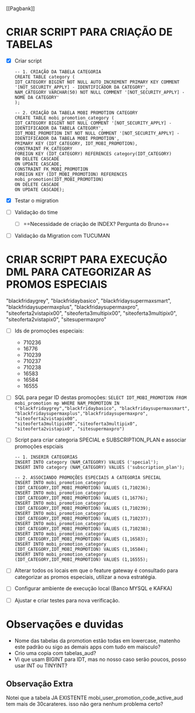 [[Pagbank]]
# CRIAR SCRIPT PARA CRIAÇÃO DE TABELAS

- [x] Criar script

	`-- 1. CRIAÇÃO DA TABELA CATEGORIA`  
	`CREATE TABLE category (`  
	    `IDT_CATEGORY BIGINT NOT NULL AUTO_INCREMENT PRIMARY KEY COMMENT '[NOT_SECURITY_APPLY] - IDENTIFICADOR DA CATEGORY',`  
	    `NAM_CATEGORY VARCHAR(50) NOT NULL COMMENT '[NOT_SECURITY_APPLY] - NOME DA CATEGORY'`  
	`);`  
	  
	`-- 2. CRIAÇÃO DA TABELA MOBI PROMOTION CATEGORY`  
	`CREATE TABLE mobi_promotion_category (`  
	    `IDT_CATEGORY BIGINT NOT NULL COMMENT '[NOT_SECURITY_APPLY] - IDENTIFICADOR DA TABELA CATEGORY',`  
	    `IDT_MOBI_PROMOTION INT NOT NULL COMMENT '[NOT_SECURITY_APPLY] - IDENTIFICADOR DA TABELA MOBI PROMOTION',`  
	    `PRIMARY KEY (IDT_CATEGORY, IDT_MOBI_PROMOTION),`  
	    `CONSTRAINT FK_CATEGORY`  
	        `FOREIGN KEY (IDT_CATEGORY) REFERENCES category(IDT_CATEGORY)`  
	        `ON DELETE CASCADE`  
	        `ON UPDATE CASCADE,`  
	    `CONSTRAINT FK_MOBI_PROMOTION`  
	        `FOREIGN KEY (IDT_MOBI_PROMOTION) REFERENCES mobi_promotion(IDT_MOBI_PROMOTION)`  
	        `ON DELETE CASCADE`  
	        `ON UPDATE CASCADE);`
- [x] Testar o migration
- [ ] Validação do time
	- [ ] ==Necessidade de criação de INDEX? Pergunta do Bruno==
- [ ] Validação da Migration com TUCUMAN

# CRIAR SCRIPT PARA EXECUÇÃO DML PARA CATEGORIZAR AS PROMOS ESPECIAIS

"blackfridaygrey", "blackfridaybasico", "blackfridaysupermaxsmart", "blackfridaysupermaxplus", "blackfridaysupermaxpro", "siteoferta2vistapix00", "siteoferta3multipix00", "siteoferta3multipix0", "siteoferta2vistapix0", "sitesupermaxpro"

- [ ] Ids de promoções especiais:
	- 710236
	- 16776
	- 710239
	- 710237
	- 710238
	- 16583
	- 16584
	- 16555

- [ ] SQL para pegar ID destas promoções:
	```SELECT IDT_MOBI_PROMOTION FROM mobi_promotion mp WHERE NAM_PROMOTION IN ("blackfridaygrey","blackfridaybasico", "blackfridaysupermaxsmart", "blackfridaysupermaxplus","blackfridaysupermaxpro", "siteoferta2vistapix00", "siteoferta3multipix00","siteoferta3multipix0", "siteoferta2vistapix0", "sitesupermaxpro")```

- [ ] Script para criar categoria SPECIAL e SUBSCRIPTION_PLAN e associar promoções espciais

	`-- 1. INSERIR CATEGORIAS`  
	`INSERT INTO category (NAM_CATEGORY) VALUES ('special');`  
	`INSERT INTO category (NAM_CATEGORY) VALUES ('subscription_plan');`  
	
	`-- 2. ASSOCIANDO PROMOÇÕES ESPECIAIS A CATEGORIA SPECIAL`  
	`INSERT INTO mobi_promotion_category (IDT_CATEGORY,IDT_MOBI_PROMOTION) VALUES (1,710236);`  
	`INSERT INTO mobi_promotion_category (IDT_CATEGORY,IDT_MOBI_PROMOTION) VALUES (1,16776);`  
	`INSERT INTO mobi_promotion_category (IDT_CATEGORY,IDT_MOBI_PROMOTION) VALUES (1,710239);`  
	`INSERT INTO mobi_promotion_category (IDT_CATEGORY,IDT_MOBI_PROMOTION) VALUES (1,710237);`  
	`INSERT INTO mobi_promotion_category (IDT_CATEGORY,IDT_MOBI_PROMOTION) VALUES (1,710238);`  
	`INSERT INTO mobi_promotion_category (IDT_CATEGORY,IDT_MOBI_PROMOTION) VALUES (1,16583);`  
	`INSERT INTO mobi_promotion_category (IDT_CATEGORY,IDT_MOBI_PROMOTION) VALUES (1,16584);`  
	`INSERT INTO mobi_promotion_category (IDT_CATEGORY,IDT_MOBI_PROMOTION) VALUES (1,16555);`

- [ ] Alterar todos os locais em que o feature gateway é consultado para categorizar as promos especiais, utilizar a nova estratégia.
- [ ] Configurar ambiente de execução local (Banco MYSQL e KAFKA)
- [ ] Ajustar e criar testes para nova verificação.



# Observações e duvidas
- Nome das tabelas da promotion estão todas em lowercase, matenho este padrão ou sigo as demais apps com tudo em maisculo?
- Crio uma copia com tabelas_aud?
- Vi que usam BIGINT para IDT, mas no nosso caso serão poucos, posso usar INT ou TINYINT?

## Observação Extra
Notei que a tabela JA EXISTENTE mobi_user_promotion_code_active_aud tem mais de 30carateres. isso não gera nenhum problema certo? 


